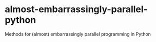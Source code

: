 # almost-embarrassingly-parallel-python
Methods for (almost) embarrassingly parallel programming in  Python
